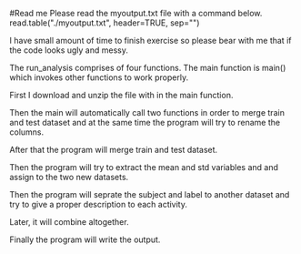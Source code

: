 #Read me
Please read the myoutput.txt file with a command below.
read.table("./myoutput.txt", header=TRUE, sep="")

I have small amount of time to finish exercise so please bear with me that if
the code looks ugly and messy.

The run_analysis comprises of four functions. The main function is main()
which invokes other functions to work properly.

First I download and unzip the file with in the main function.

Then the main will automatically call two functions in order to merge train 
and test dataset and at the same time the program will try to rename the columns.

After that the program will merge train and test dataset.

Then the program will try to extract the mean and std variables and and assign to
the two new datasets.

Then the program will seprate the subject and label to another dataset and try to
give a proper description to each activity.

Later, it will combine altogether.

Finally the program will write the output.
